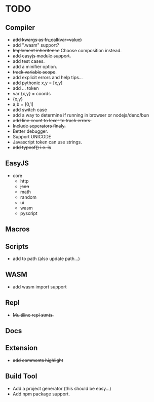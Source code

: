 # TODO

## Compiler
- ~~add kwargs as fn_call(var=value)~~
- add ".wasm" support?
- ~~Implement inheritence~~ Choose composition instead.
- ~~add easyjs module support.~~
- add test cases.
- add a minifier option.
- ~~track variable scope~~.
- add explicit errors and help tips...
- add pythonic x,y = [x,y]
- add ... token
- var {x,y} = coords
- {x,y}
- a,b = [0,1]
- add switch case
- add a way to determine if running in browser or nodejs/deno/bun
- ~~add line count to lexer to track errors.~~
- ~~Include seperators finaly.~~
- Better debugger.
- Support UNICODE 
- Javascript token can use strings.
- ~~add typeof() i.e. is~~

## EasyJS
- core
    - http
    - ~~json~~
    - math
    - random
    - ui
    - wasm
    - pyscript

## Macros

## Scripts
- add to path (also update path...)

## WASM
- add wasm import support

## Repl
- ~~Multiline repl stmts.~~

## Docs

## Extension
- ~~add comments highlight~~

## Build Tool
- Add a project generator (this should be easy...)
- Add npm package support.